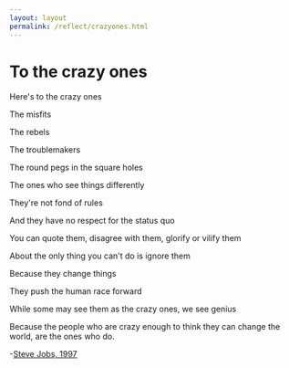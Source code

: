 ```yaml
---
layout: layout
permalink: /reflect/crazyones.html
---
```


# To the crazy ones 

Here's to the crazy ones  

The misfits  

The rebels  

The troublemakers  

The round pegs in the square holes  

The ones who see things differently  

They're not fond of rules  

And they have no respect for the status quo  

You can quote them, disagree with them, glorify or vilify them  

About the only thing you can't do is ignore them  

Because they change things  

They push the human race forward  

While some may see them as the crazy ones, we see genius  

Because the people who are crazy enough to think they can change the world, are the ones who do.  

-[Steve Jobs, 1997](https://www.youtube.com/watch?time_continue=6&v=GEPhLqwKo6g&feature=emb_logo)


